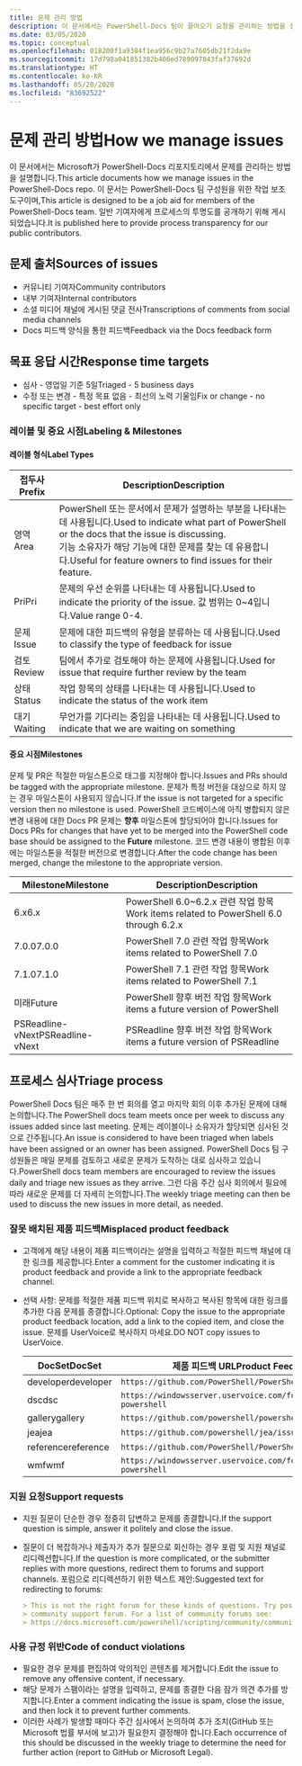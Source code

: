 ```yaml
---
title: 문제 관리 방법
description: 이 문서에서는 PowerShell-Docs 팀이 끌어오기 요청을 관리하는 방법을 설명합니다.
ms.date: 03/05/2020
ms.topic: conceptual
ms.openlocfilehash: 018200f1a9384f1ea956c9b27a7605db21f2da9e
ms.sourcegitcommit: 17d798a041851382b406ed789097843faf37692d
ms.translationtype: HT
ms.contentlocale: ko-KR
ms.lasthandoff: 05/20/2020
ms.locfileid: "83692522"
---
```

# <a name="how-we-manage-issues"></a><span data-ttu-id="31e1e-103">문제 관리 방법</span><span class="sxs-lookup"><span data-stu-id="31e1e-103">How we manage issues</span></span>

<span data-ttu-id="31e1e-104">이 문서에서는 Microsoft가 PowerShell-Docs 리포지토리에서 문제를 관리하는 방법을 설명합니다.</span><span class="sxs-lookup"><span data-stu-id="31e1e-104">This article documents how we manage issues in the PowerShell-Docs repo.</span></span> <span data-ttu-id="31e1e-105">이 문서는 PowerShell-Docs 팀 구성원을 위한 작업 보조 도구이며,</span><span class="sxs-lookup"><span data-stu-id="31e1e-105">This article is designed to be a job aid for members of the PowerShell-Docs team.</span></span> <span data-ttu-id="31e1e-106">일반 기여자에게 프로세스의 투명도를 공개하기 위해 게시되었습니다.</span><span class="sxs-lookup"><span data-stu-id="31e1e-106">It is published here to provide process transparency for our public contributors.</span></span>

## <a name="sources-of-issues"></a><span data-ttu-id="31e1e-107">문제 출처</span><span class="sxs-lookup"><span data-stu-id="31e1e-107">Sources of issues</span></span>

- <span data-ttu-id="31e1e-108">커뮤니티 기여자</span><span class="sxs-lookup"><span data-stu-id="31e1e-108">Community contributors</span></span>
- <span data-ttu-id="31e1e-109">내부 기여자</span><span class="sxs-lookup"><span data-stu-id="31e1e-109">Internal contributors</span></span>
- <span data-ttu-id="31e1e-110">소셜 미디어 채널에 게시된 댓글 전사</span><span class="sxs-lookup"><span data-stu-id="31e1e-110">Transcriptions of comments from social media channels</span></span>
- <span data-ttu-id="31e1e-111">Docs 피드백 양식을 통한 피드백</span><span class="sxs-lookup"><span data-stu-id="31e1e-111">Feedback via the Docs feedback form</span></span>

## <a name="response-time-targets"></a><span data-ttu-id="31e1e-112">목표 응답 시간</span><span class="sxs-lookup"><span data-stu-id="31e1e-112">Response time targets</span></span>

- <span data-ttu-id="31e1e-113">심사 - 영업일 기준 5일</span><span class="sxs-lookup"><span data-stu-id="31e1e-113">Triaged - 5 business days</span></span>
- <span data-ttu-id="31e1e-114">수정 또는 변경 - 특정 목표 없음 - 최선의 노력 기울임</span><span class="sxs-lookup"><span data-stu-id="31e1e-114">Fix or change - no specific target - best effort only</span></span>

### <a name="labeling--milestones"></a><span data-ttu-id="31e1e-115">레이블 및 중요 시점</span><span class="sxs-lookup"><span data-stu-id="31e1e-115">Labeling & Milestones</span></span>

#### <a name="label-types"></a><span data-ttu-id="31e1e-116">레이블 형식</span><span class="sxs-lookup"><span data-stu-id="31e1e-116">Label Types</span></span>

|<span data-ttu-id="31e1e-117">접두사</span><span class="sxs-lookup"><span data-stu-id="31e1e-117">Prefix</span></span>  | <span data-ttu-id="31e1e-118">Description</span><span class="sxs-lookup"><span data-stu-id="31e1e-118">Description</span></span>                                                         |
|------- | --------------------------------------------------------------------|
|<span data-ttu-id="31e1e-119">영역</span><span class="sxs-lookup"><span data-stu-id="31e1e-119">Area</span></span>    | <span data-ttu-id="31e1e-120">PowerShell 또는 문서에서 문제가 설명하는 부분을 나타내는 데 사용됩니다.</span><span class="sxs-lookup"><span data-stu-id="31e1e-120">Used to indicate what part of PowerShell or the docs that the issue is discussing.</span></span><br><span data-ttu-id="31e1e-121">기능 소유자가 해당 기능에 대한 문제를 찾는 데 유용합니다.</span><span class="sxs-lookup"><span data-stu-id="31e1e-121">Useful for feature owners to find issues for their feature.</span></span>|
|<span data-ttu-id="31e1e-122">Pri</span><span class="sxs-lookup"><span data-stu-id="31e1e-122">Pri</span></span>     | <span data-ttu-id="31e1e-123">문제의 우선 순위를 나타내는 데 사용됩니다.</span><span class="sxs-lookup"><span data-stu-id="31e1e-123">Used to indicate the priority of the issue.</span></span> <span data-ttu-id="31e1e-124">값 범위는 0~4입니다.</span><span class="sxs-lookup"><span data-stu-id="31e1e-124">Value range 0-4.</span></span>        |
|<span data-ttu-id="31e1e-125">문제</span><span class="sxs-lookup"><span data-stu-id="31e1e-125">Issue</span></span>   | <span data-ttu-id="31e1e-126">문제에 대한 피드백의 유형을 분류하는 데 사용됩니다.</span><span class="sxs-lookup"><span data-stu-id="31e1e-126">Used to classify the type of feedback for issue</span></span>                     |
|<span data-ttu-id="31e1e-127">검토</span><span class="sxs-lookup"><span data-stu-id="31e1e-127">Review</span></span>  | <span data-ttu-id="31e1e-128">팀에서 추가로 검토해야 하는 문제에 사용됩니다.</span><span class="sxs-lookup"><span data-stu-id="31e1e-128">Used for issue that require further review by the team</span></span>              |
|<span data-ttu-id="31e1e-129">상태</span><span class="sxs-lookup"><span data-stu-id="31e1e-129">Status</span></span>  | <span data-ttu-id="31e1e-130">작업 항목의 상태를 나타내는 데 사용됩니다.</span><span class="sxs-lookup"><span data-stu-id="31e1e-130">Used to indicate the status of the work item</span></span>                        |
|<span data-ttu-id="31e1e-131">대기</span><span class="sxs-lookup"><span data-stu-id="31e1e-131">Waiting</span></span> | <span data-ttu-id="31e1e-132">무언가를 기다리는 중임을 나타내는 데 사용됩니다.</span><span class="sxs-lookup"><span data-stu-id="31e1e-132">Used to indicate that we are waiting on something</span></span>                   |

#### <a name="milestones"></a><span data-ttu-id="31e1e-133">중요 시점</span><span class="sxs-lookup"><span data-stu-id="31e1e-133">Milestones</span></span>

<span data-ttu-id="31e1e-134">문제 및 PR은 적절한 마일스톤으로 태그를 지정해야 합니다.</span><span class="sxs-lookup"><span data-stu-id="31e1e-134">Issues and PRs should be tagged with the appropriate milestone.</span></span> <span data-ttu-id="31e1e-135">문제가 특정 버전을 대상으로 하지 않는 경우 마일스톤이 사용되지 않습니다.</span><span class="sxs-lookup"><span data-stu-id="31e1e-135">If the issue is not targeted for a specific version then no milestone is used.</span></span> <span data-ttu-id="31e1e-136">PowerShell 코드베이스에 아직 병합되지 않은 변경 내용에 대한 Docs PR 문제는 **향후** 마일스톤에 할당되어야 합니다.</span><span class="sxs-lookup"><span data-stu-id="31e1e-136">Issues for Docs PRs for changes that have yet to be merged into the PowerShell code base should be assigned to the **Future** milestone.</span></span> <span data-ttu-id="31e1e-137">코드 변경 내용이 병합된 이후에는 마일스톤을 적절한 버전으로 변경합니다.</span><span class="sxs-lookup"><span data-stu-id="31e1e-137">After the code change has been merged, change the milestone to the appropriate version.</span></span>

|    <span data-ttu-id="31e1e-138">Milestone</span><span class="sxs-lookup"><span data-stu-id="31e1e-138">Milestone</span></span>     |                    <span data-ttu-id="31e1e-139">Description</span><span class="sxs-lookup"><span data-stu-id="31e1e-139">Description</span></span>                     |
| ---------------- | -------------------------------------------------- |
| <span data-ttu-id="31e1e-140">6.x</span><span class="sxs-lookup"><span data-stu-id="31e1e-140">6.x</span></span>              | <span data-ttu-id="31e1e-141">PowerShell 6.0~6.2.x 관련 작업 항목</span><span class="sxs-lookup"><span data-stu-id="31e1e-141">Work items related to PowerShell 6.0 through 6.2.x</span></span> |
| <span data-ttu-id="31e1e-142">7.0.0</span><span class="sxs-lookup"><span data-stu-id="31e1e-142">7.0.0</span></span>            | <span data-ttu-id="31e1e-143">PowerShell 7.0 관련 작업 항목</span><span class="sxs-lookup"><span data-stu-id="31e1e-143">Work items related to PowerShell 7.0</span></span>               |
| <span data-ttu-id="31e1e-144">7.1.0</span><span class="sxs-lookup"><span data-stu-id="31e1e-144">7.1.0</span></span>            | <span data-ttu-id="31e1e-145">PowerShell 7.1 관련 작업 항목</span><span class="sxs-lookup"><span data-stu-id="31e1e-145">Work items related to PowerShell 7.1</span></span>               |
| <span data-ttu-id="31e1e-146">미래</span><span class="sxs-lookup"><span data-stu-id="31e1e-146">Future</span></span>           | <span data-ttu-id="31e1e-147">PowerShell 향후 버전 작업 항목</span><span class="sxs-lookup"><span data-stu-id="31e1e-147">Work items a future version of PowerShell</span></span>          |
| <span data-ttu-id="31e1e-148">PSReadline-vNext</span><span class="sxs-lookup"><span data-stu-id="31e1e-148">PSReadline-vNext</span></span> | <span data-ttu-id="31e1e-149">PSReadline 향후 버전 작업 항목</span><span class="sxs-lookup"><span data-stu-id="31e1e-149">Work items a future version of PSReadline</span></span>          |

## <a name="triage-process"></a><span data-ttu-id="31e1e-150">프로세스 심사</span><span class="sxs-lookup"><span data-stu-id="31e1e-150">Triage process</span></span>

<span data-ttu-id="31e1e-151">PowerShell Docs 팀은 매주 한 번 회의를 열고 마지막 회의 이후 추가된 문제에 대해 논의합니다.</span><span class="sxs-lookup"><span data-stu-id="31e1e-151">The PowerShell docs team meets once per week to discuss any issues added since last meeting.</span></span> <span data-ttu-id="31e1e-152">문제는 레이블이나 소유자가 할당되면 심사된 것으로 간주됩니다.</span><span class="sxs-lookup"><span data-stu-id="31e1e-152">An issue is considered to have been triaged when labels have been assigned or an owner has been assigned.</span></span> <span data-ttu-id="31e1e-153">PowerShell Docs 팀 구성원들은 매일 문제를 검토하고 새로운 문제가 도착하는 대로 심사하고 있습니다.</span><span class="sxs-lookup"><span data-stu-id="31e1e-153">PowerShell docs team members are encouraged to review the issues daily and triage new issues as they arrive.</span></span> <span data-ttu-id="31e1e-154">그런 다음 주간 심사 회의에서 필요에 따라 새로운 문제를 더 자세히 논의합니다.</span><span class="sxs-lookup"><span data-stu-id="31e1e-154">The weekly triage meeting can then be used to discuss the new issues in more detail, as needed.</span></span>

### <a name="misplaced-product-feedback"></a><span data-ttu-id="31e1e-155">잘못 배치된 제품 피드백</span><span class="sxs-lookup"><span data-stu-id="31e1e-155">Misplaced product feedback</span></span>

- <span data-ttu-id="31e1e-156">고객에게 해당 내용이 제품 피드백이라는 설명을 입력하고 적절한 피드백 채널에 대한 링크를 제공합니다.</span><span class="sxs-lookup"><span data-stu-id="31e1e-156">Enter a comment for the customer indicating it is product feedback and provide a link to the appropriate feedback channel.</span></span>
- <span data-ttu-id="31e1e-157">선택 사항: 문제를 적절한 제품 피드백 위치로 복사하고 복사된 항목에 대한 링크를 추가한 다음 문제를 종결합니다.</span><span class="sxs-lookup"><span data-stu-id="31e1e-157">Optional: Copy the issue to the appropriate product feedback location, add a link to the copied item, and close the issue.</span></span> <span data-ttu-id="31e1e-158">문제를 UserVoice로 복사하지 마세요.</span><span class="sxs-lookup"><span data-stu-id="31e1e-158">DO NOT copy issues to UserVoice.</span></span>

  | <span data-ttu-id="31e1e-159">DocSet</span><span class="sxs-lookup"><span data-stu-id="31e1e-159">DocSet</span></span>    | <span data-ttu-id="31e1e-160">제품 피드백 URL</span><span class="sxs-lookup"><span data-stu-id="31e1e-160">Product Feedback URL</span></span>                                           |
  | --------- | -------------------------------------------------------------- |
  | <span data-ttu-id="31e1e-161">developer</span><span class="sxs-lookup"><span data-stu-id="31e1e-161">developer</span></span> | `https://github.com/PowerShell/PowerShell/issues/new/choose`   |
  | <span data-ttu-id="31e1e-162">dsc</span><span class="sxs-lookup"><span data-stu-id="31e1e-162">dsc</span></span>       | `https://windowsserver.uservoice.com/forums/301869-powershell` |
  | <span data-ttu-id="31e1e-163">gallery</span><span class="sxs-lookup"><span data-stu-id="31e1e-163">gallery</span></span>   | `https://github.com/powershell/powershellgallery/issues/new`   |
  | <span data-ttu-id="31e1e-164">jea</span><span class="sxs-lookup"><span data-stu-id="31e1e-164">jea</span></span>       | `https://github.com/powershell/jea/issues/new`                 |
  | <span data-ttu-id="31e1e-165">reference</span><span class="sxs-lookup"><span data-stu-id="31e1e-165">reference</span></span> | `https://github.com/PowerShell/PowerShell/issues/new/choose`   |
  | <span data-ttu-id="31e1e-166">wmf</span><span class="sxs-lookup"><span data-stu-id="31e1e-166">wmf</span></span>       | `https://windowsserver.uservoice.com/forums/301869-powershell` |

### <a name="support-requests"></a><span data-ttu-id="31e1e-167">지원 요청</span><span class="sxs-lookup"><span data-stu-id="31e1e-167">Support requests</span></span>

- <span data-ttu-id="31e1e-168">지원 질문이 단순한 경우 정중히 답변하고 문제를 종결합니다.</span><span class="sxs-lookup"><span data-stu-id="31e1e-168">If the support question is simple, answer it politely and close the issue.</span></span>
- <span data-ttu-id="31e1e-169">질문이 더 복잡하거나 제출자가 추가 질문으로 회신하는 경우 포럼 및 지원 채널로 리디렉션합니다.</span><span class="sxs-lookup"><span data-stu-id="31e1e-169">If the question is more complicated, or the submitter replies with more questions, redirect them to forums and support channels.</span></span> <span data-ttu-id="31e1e-170">포럼으로 리디렉션하기 위한 텍스트 제안:</span><span class="sxs-lookup"><span data-stu-id="31e1e-170">Suggested text for redirecting to forums:</span></span>

  ```Markdown
  > This is not the right forum for these kinds of questions. Try posting your question in a
  > community support forum. For a list of community forums see:
  > https://docs.microsoft.com/powershell/scripting/community/community-support
  ```

### <a name="code-of-conduct-violations"></a><span data-ttu-id="31e1e-171">사용 규정 위반</span><span class="sxs-lookup"><span data-stu-id="31e1e-171">Code of conduct violations</span></span>

- <span data-ttu-id="31e1e-172">필요한 경우 문제를 편집하여 악의적인 콘텐츠를 제거합니다.</span><span class="sxs-lookup"><span data-stu-id="31e1e-172">Edit the issue to remove any offensive content, if necessary.</span></span>
- <span data-ttu-id="31e1e-173">해당 문제가 스팸이라는 설명을 입력하고, 문제를 종결한 다음 잠가 의견 추가를 방지합니다.</span><span class="sxs-lookup"><span data-stu-id="31e1e-173">Enter a comment indicating the issue is spam, close the issue, and then lock it to prevent further comments.</span></span>
- <span data-ttu-id="31e1e-174">이러한 사례가 발생할 때마다 주간 심사에서 논의하여 추가 조치(GitHub 또는 Microsoft 법률 부서에 보고)가 필요한지 결정해야 합니다.</span><span class="sxs-lookup"><span data-stu-id="31e1e-174">Each occurrence of this should be discussed in the weekly triage to determine the need for further action (report to GitHub or Microsoft Legal).</span></span>
